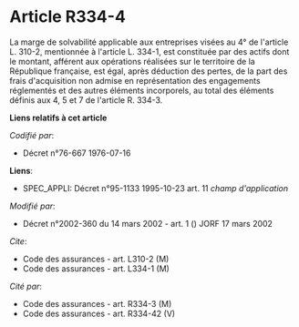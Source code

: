 # Article R334-4

La marge de solvabilité applicable aux entreprises visées au 4° de l'article L. 310-2, mentionnée à l'article L. 334-1, est
constituée par des actifs dont le montant, afférent aux opérations réalisées sur le territoire de la République française,
est égal, après déduction des pertes, de la part des frais d'acquisition non admise en représentation des engagements
réglementés et des autres éléments incorporels, au total des éléments définis aux 4, 5 et 7 de l'article R. 334-3.

**Liens relatifs à cet article**

_Codifié par_:

  - Décret n°76-667 1976-07-16

**Liens**:

  - SPEC_APPLI: Décret n°95-1133 1995-10-23 art. 11 *champ d'application*

_Modifié par_:

  - Décret n°2002-360 du 14 mars 2002 - art. 1 () JORF 17 mars 2002

_Cite_:

  - Code des assurances - art. L310-2 (M)
  - Code des assurances - art. L334-1 (M)

_Cité par_:

  - Code des assurances - art. R334-3 (M)
  - Code des assurances - art. R334-42 (V)
